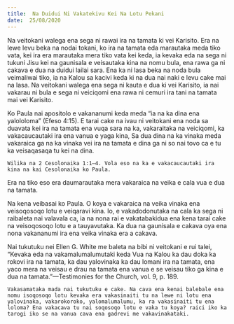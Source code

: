 ```yaml
---
title:  Na Duidui Ni Vakatekivu Kei Na Lotu Pekani
date:  25/08/2020
---
```


Na veitokani walega ena sega ni rawai ira na tamata ki vei Karisito. Era na lewe levu beka na nodai tokani, ko ira na tamata eda marautaka meda tiko vata, kei ira era marautaka mera tiko vata kei keda, ia kevaka eda na sega ni tukuni Jisu kei na gaunisala e veisautaka kina na nomu bula, ena rawa ga ni cakava e dua na duidui lailai sara. Ena ka ni lasa beka na noda bula veimaliwai tiko, ia na Kalou sa kacivi keda ki na dua nai naki e levu cake mai na lasa. Na veitokani walega ena sega ni kauta e dua ki vei Karisito, ia nai vakarau ni bula e sega ni veiciqomi ena rawa ni cemuri ira tani na tamata mai vei Karisito.

Ko Paula nai apositolo e vakananumi keda meda “ia na ka dina ena yalololoma” (Efeso 4:15). E tarai cake na ivau ni veitokani ena noda sa duavata kei ira na tamata ena vuqa sara na ka, vakaraitaka na veiciqomi, ka vakacaucautaki ira ena vanua e yaga kina, Sa dua dina na ka vinaka meda vakaraica ga na ka vinaka vei ira na tamata e dina ga ni so nai tovo ca e tu ka veisaqasaqa tu kei na dina.

`Wilika na 2 Cesolonaika 1:1–4. Vola eso na ka e vakacaucautaki ira kina na kai Cesolonaika ko Paula.`

Era na tiko eso era daumarautaka mera vakaraica na veika e cala vua e dua na tamata.

Na kena veibasai ko Paula. O koya e vakaraica na veika vinaka ena veisoqosoqo lotu e veiqaravi kina. Io, e vakadodonutaka na cala ka sega ni raibaleta nai valavala ca, ia na nona rai e vakatabakidua ena kena tarai cake na veisoqosoqo lotu e a tauyavutaka. Ka dua na gaunisala e cakava oya ena nona vakananumi ira ena veika vinaka era a cakava.

Nai tukutuku nei Ellen G. White me baleta na bibi ni veitokani e rui talei, “Kevaka eda na vakamalumalumutaki keda Vua na Kalou ka dau doka ka rokovi ira na tamata, ka dau yalovinaka ka dau lomani ira na tamata, ena yaco mera na veisau e drau na tamata ena vanua e se veisau tiko ga kina e dua na tamata.”—Testimonies for the Church, vol. 9, p. 189.

`Vakasamataka mada nai tukutuku e cake. Na cava ena kenai balebale ena nomu isoqosoqo lotu kevaka era vakasinaiti tu na lewe ni lotu ena yalovinaka, vakarokoroko, yalomalumalumu, ka ra vakasinaiti tu ena loloma? Ena vakacava tu nai soqosoqo lotu e vaka tu koya? raici iko ka tarogi iko se na vanua cava ena gadrevi me vakavinakataki.`